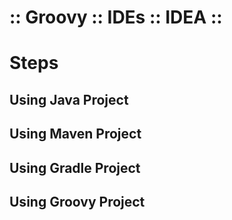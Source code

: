 ﻿:: Groovy :: IDEs :: IDEA ::
============================

# Steps

## Using Java Project

## Using Maven Project

## Using Gradle Project

## Using Groovy Project

